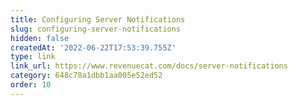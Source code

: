 ```yaml
---
title: Configuring Server Notifications
slug: configuring-server-notifications
hidden: false
createdAt: '2022-06-22T17:53:39.755Z'
type: link
link_url: https://www.revenuecat.com/docs/server-notifications
category: 648c78a1dbb1aa005e52ed52
order: 10
---
```

